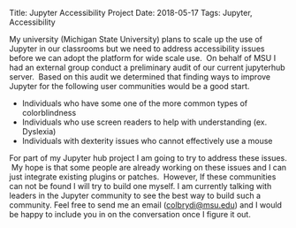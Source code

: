 Title: Jupyter Accessibility Project
Date: 2018-05-17
Tags: Jupyter, Accessibility

My university (Michigan State University) plans to scale up the use of Jupyter in our classrooms but we need to address accessibility issues before we can adopt the platform for wide scale use.  On behalf of MSU I had an external group conduct a preliminary audit of our current jupyterhub server.  Based on this audit we determined that finding ways to improve Jupyter for the following user communities would be a good start.

- Individuals who have some one of the more common types of colorblindness
- Individuals who use screen readers to help with understanding (ex. Dyslexia)
- Individuals with dexterity issues who cannot effectively use a mouse

For part of my Jupyter hub project I am going to try to address these issues.  My hope is that some people are already working on these issues and I can just integrate existing plugins or patches.  However, If these communities can not be found I will try to build one myself.  I am currently talking with leaders in the Jupyter community to see the best way to build such a community.  Feel free to send me an email (colbrydi@msu.edu) and I would be happy to include you in on the conversation once I figure it out.
